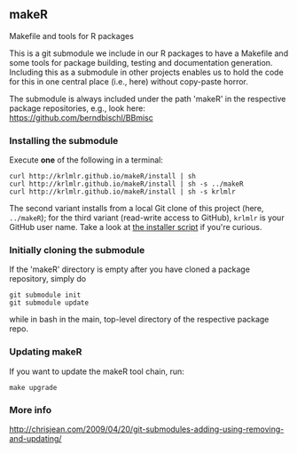 ## makeR

Makefile and tools for R packages

This is a git submodule we include in our R packages to have a Makefile and some tools for package building, testing and documentation generation. Including this as a submodule in other projects enables us to hold the code for this in one central place (i.e., here) without copy-paste horror. 

The submodule is always included under the path 'makeR' in the respective package repositories, e.g., look here:
https://github.com/berndbischl/BBmisc

### Installing the submodule

Execute **one** of the following in a terminal:

```
curl http://krlmlr.github.io/makeR/install | sh
curl http://krlmlr.github.io/makeR/install | sh -s ../makeR
curl http://krlmlr.github.io/makeR/install | sh -s krlmlr
```

The second variant installs from a local Git clone of this project (here, `../makeR`);
for the third variant (read-write access to GitHub), `krlmlr` is your GitHub user name.
Take a look at [the installer script](https://github.com/krlmlr/makeR/blob/gh-pages/install) if you're curious.


### Initially cloning the submodule

If the 'makeR' directory is empty after you have cloned a package repository, simply do 

```
git submodule init
git submodule update
```

while in bash in the main, top-level directory of the respective package repo.

### Updating makeR

If you want to update the makeR tool chain, run: 

```
make upgrade
```

### More info

http://chrisjean.com/2009/04/20/git-submodules-adding-using-removing-and-updating/










